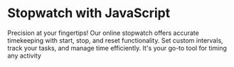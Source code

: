 # Stopwatch with JavaScript
Precision at your fingertips! Our online stopwatch offers accurate timekeeping with start, stop, and reset functionality. Set custom intervals, track your tasks, and manage time efficiently. It's your go-to tool for timing any activity

